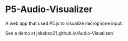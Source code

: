 # P5-Audio-Visualizer
A web app that used P5.js to visualize microphone input.

See a demo at jekabso21.github.io/Audio-Visualizer/
